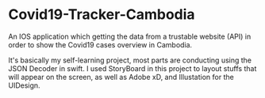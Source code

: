 # Covid19-Tracker-Cambodia

An IOS application which getting the data from a trustable website (API) in order to show the Covid19 cases overview in Cambodia. 

It's basically my self-learning project, most parts are conducting using the JSON Decoder in swift. I used StoryBoard in this project to layout stuffs that 
will appear on the screen, as well as Adobe xD, and Illustation for the UIDesign. 
